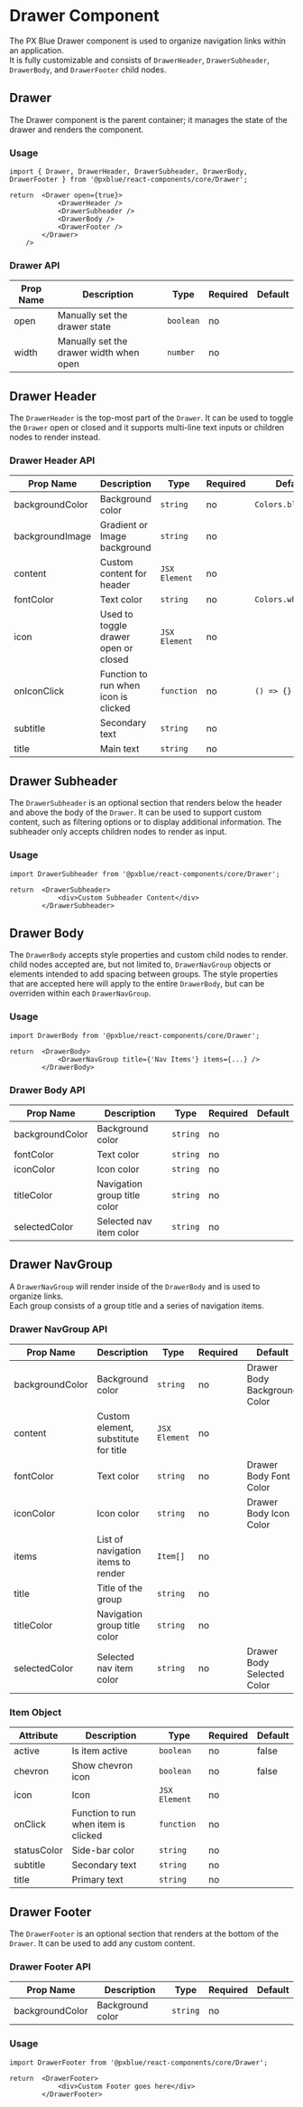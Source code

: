 # Drawer Component
The PX Blue Drawer component is used to organize navigation links within an application.  
It is fully customizable and consists of `DrawerHeader`, `DrawerSubheader`, `DrawerBody`, and `DrawerFooter` child nodes.


## Drawer
The Drawer component is the parent container; it manages the state of the drawer and renders the component.

### Usage
```
import { Drawer, DrawerHeader, DrawerSubheader, DrawerBody, DrawerFooter } from '@pxblue/react-components/core/Drawer';

return  <Drawer open={true}>
            <DrawerHeader />
            <DrawerSubheader />
            <DrawerBody />
            <DrawerFooter />
        </Drawer>
    />
```

### Drawer API
| Prop Name           | Description                                      | Type        | Required | Default  |          
|---------------------|--------------------------------------------------|-------------|----------|----------|
| open                | Manually set the drawer state                    | `boolean`   | no       |          |
| width               | Manually set the drawer width when open          | `number `   | no       |          |


## Drawer Header
The `DrawerHeader` is the top-most part of the `Drawer`.
It can be used to toggle the `Drawer` open or closed and it supports multi-line text inputs or children nodes to render instead.    
    
### Drawer Header API
| Prop Name       | Description                             | Type          | Required | Default            |
|-----------------|-----------------------------------------|---------------|----------|--------------------|
| backgroundColor | Background color                        | `string`      | no       | `Colors.blue[500]` |
| backgroundImage | Gradient or Image background            | `string`      | no       |                    |
| content         | Custom content for header               | `JSX Element` | no       |                    |
| fontColor       | Text color                              | `string`      | no       | `Colors.white[50]` |
| icon            | Used to toggle drawer open or closed    | `JSX Element` | no       |                    | 
| onIconClick     | Function to run when icon is clicked    | `function`    | no       | `() => {}`         |
| subtitle        | Secondary text                          | `string`      | no       |                    |
| title           |  Main text                              | `string`      | no       |                    |   

## Drawer Subheader
The `DrawerSubheader` is an optional section that renders below the header and above the body of the `Drawer`.
It can be used to support custom content, such as filtering options or to display additional information.
The subheader only accepts children nodes to render as input.

### Usage
```
import DrawerSubheader from '@pxblue/react-components/core/Drawer';

return  <DrawerSubheader>
            <div>Custom Subheader Content</div>
        </DrawerSubheader>
```

## Drawer Body
The `DrawerBody` accepts style properties and custom child nodes to render.
child nodes accepted are, but not limited to, `DrawerNavGroup` objects or elements intended to add spacing between groups.
The style properties that are accepted here will apply to the entire `DrawerBody`, but can be overriden within each `DrawerNavGroup`.

### Usage
```
import DrawerBody from '@pxblue/react-components/core/Drawer';

return  <DrawerBody>
            <DrawerNavGroup title={'Nav Items'} items={...} />
        </DrawerBody>
```

### Drawer Body API
| Prop Name       | Description                             | Type          | Required | Default |
|-----------------|-----------------------------------------|---------------|----------|---------| 
| backgroundColor | Background color                        | `string`      | no       |         |  
| fontColor       | Text color                              | `string`      | no       |         |   
| iconColor       | Icon color                              | `string`      | no       |         |    
| titleColor      | Navigation group title color            | `string`      | no       |         |  
| selectedColor   | Selected nav item color                 | `string`      | no       |         |   



## Drawer NavGroup 
A `DrawerNavGroup` will render inside of the `DrawerBody` and is used to organize links.  
Each group consists of a group title and a series of navigation items.

### Drawer NavGroup API
| Prop Name       | Description                             | Type          | Required | Default                       |
|-----------------|-----------------------------------------|---------------|----------|-------------------------------|
| backgroundColor | Background color                        | `string`      | no       | Drawer Body Background Color  |   
| content         | Custom element, substitute for title    | `JSX Element` | no       |                               |    
| fontColor       | Text color                              | `string`      | no       | Drawer Body Font Color        |   
| iconColor       | Icon color                              | `string`      | no       | Drawer Body Icon Color        |   
| items           | List of navigation items to render      | `Item[]`      | no       |                               |  
| title           | Title of the group                      | `string`      | no       |                               |  
| titleColor      | Navigation group title color            | `string`      | no       |                               |  
| selectedColor   | Selected nav item color                 | `string`      | no       | Drawer Body Selected Color     |   


### Item Object
| Attribute       | Description                             | Type          | Required | Default                      |
|-----------------|-----------------------------------------|---------------|----------|------------------------------|
| active          | Is item active                          | `boolean`     | no       | false                        |  
| chevron         | Show chevron icon                       | `boolean`     | no       | false                        |  
| icon            | Icon                                    | `JSX Element` | no       |                              |      
| onClick         | Function to run when item is clicked    | `function`    | no       |                              |    
| statusColor     | Side-bar color                          | `string`      | no       |                              |    
| subtitle        | Secondary text                          | `string`      | no       |                              |    
| title           | Primary text                            | `string`      | no       |                              |    


## Drawer Footer
The `DrawerFooter` is an optional section that renders at the bottom of the `Drawer`.
It can be used to add any custom content.


### Drawer Footer API
| Prop Name       | Description                             | Type          | Required | Default |
|-----------------|-----------------------------------------|---------------|----------|---------|
| backgroundColor | Background color                        | `string`      | no       |         |   

### Usage
```
import DrawerFooter from '@pxblue/react-components/core/Drawer';

return  <DrawerFooter>
            <div>Custom Footer goes here</div>
        </DrawerFooter>
```
